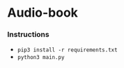 # Audio-book

### Instructions

- <code>pip3 install -r requirements.txt</code>
- <code>python3 main.py</code>
